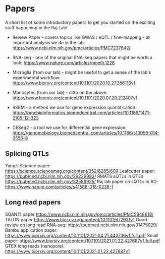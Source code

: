 # Papers

A short list of some introductory papers to get you started on the exciting stuff happening in the Raj Lab!


* Review Paper - covers topics like GWAS / eQTL / fine-mapping - all important analysis we do in the lab: https://www.ncbi.nlm.nih.gov/pmc/articles/PMC7237642/

* RNA-seq - one of the original RNA-seq papers that might be worth a look: https://www.nature.com/articles/nmeth.1226

* Microglia (from our lab) - might be useful to get a sense of the lab's experimental workflow: https://www.biorxiv.org/content/10.1101/2020.10.27.356113v1

* Monocytes (from our lab) - ditto on the above: https://www.biorxiv.org/content/10.1101/2020.07.20.212407v1

* RSEM - a method we use for gene expression quantification: https://bmcbioinformatics.biomedcentral.com/articles/10.1186/1471-2105-12-323

* DESeq2 - a tool we use for differential gene expression: https://genomebiology.biomedcentral.com/articles/10.1186/s13059-014-0550-8

## Splicing QTLs

Yang’s Science paper: https://science.sciencemag.org/content/352/6285/600 
Leafcutter paper: https://pubmed.ncbi.nlm.nih.gov/29229983/ 
RMATS sQTLs in GTEx: https://pubmed.ncbi.nlm.nih.gov/32589925/ 
Raj lab paper on sQTLs in AD: https://www.nature.com/articles/s41588-018-0238-1 

## Long read papers

SQANTI paper https://www.ncbi.nlm.nih.gov/pmc/articles/PMC5848618/ 
TALON paper https://www.biorxiv.org/content/10.1101/672931v1
Good review on long read RNA-seq: https://pubmed.ncbi.nlm.nih.gov/31475029/ 
Bambu application paper: https://www.biorxiv.org/content/10.1101/2021.04.21.440736v1.full.pdf
Small paper: https://www.biorxiv.org/content/10.1101/2021.01.22.427687v1.full.pdf 
GTEX long reads (nanopore): https://www.biorxiv.org/content/10.1101/2021.01.22.427687v1 


